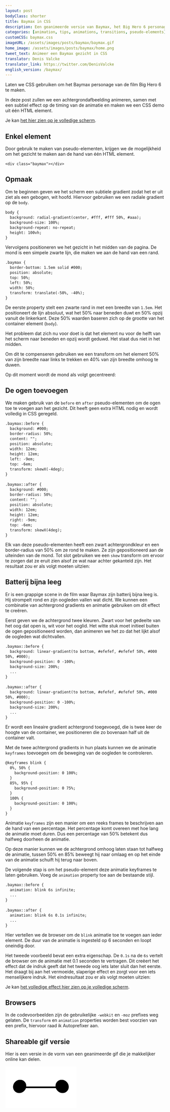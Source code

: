 ```yaml
---
layout: post
bodyClass: shorter
title: Baymax in CSS
description: Een geanimeerde versie van Baymax, het Big Hero 6 personage, zijn gezicht gemaakt met &eacute;&eacute;n enkel element.
categories: [animation, tips, animations, transitions, pseudo-elements]
customCSS: baymax.css
imageURL: /assets/images/posts/baymax/baymax.gif
home_image: /assets/images/posts/baymax/home.png
tweet_text: Animeer een Baymax gezicht in CSS
translator: Denis Valcke
translator_link: https://twitter.com/DenisValcke
english_version: /baymax/
---
```


Laten we CSS gebruiken om het Baymax personage van de film Big Hero 6 te maken.

In deze post zullen we een achtergrondafbeelding animeren, samen met een subtiel effect op de timing van de animatie en maken we een CSS demo uit &eacute;&eacute;n HTML element.

<section class="demo-container baymax-container"><a href="http://codepen.io/donovanh/full/ZYaMjw/" class="baymax"></a></section>

Je kan [het hier zien op je volledige scherm](http://codepen.io/donovanh/full/ZYaMjw/).

## Enkel element

Door gebruik te maken van pseudo-elementen, krijgen we de mogelijkheid om het gezicht te maken aan de hand van &eacute;&eacute;n HTML element. 
 

    <div class="baymax"></div>

## Opmaak

Om te beginnen geven we het scherm een subtiele gradient zodat het er uit ziet als een gebogen, wit hoofd. Hiervoor gebruiken we een radiale gradient op de `body`.
 

    body {
      background: radial-gradient(center, #fff, #fff 50%, #aaa);
      background-size: 100%;
      background-repeat: no-repeat;
      height: 100vh;
    }

Vervolgens positioneren we het gezicht in het midden van de pagina. De mond is een simpele zwarte lijn, die maken we aan de hand van een rand.
 
    .baymax {
      border-bottom: 1.5em solid #000;
      position: absolute;
      top: 50%;
      left: 50%;
      width: 50%;
      transform: translate(-50%, -40%);
    }

De eerste property stelt een zwarte rand in met een breedte van `1.5em`. Het positioneert de lijn absoluut, wat het 50% naar beneden duwt en 50% opzij vanuit de linkerkant. Deze 50% waarden baseren zich op de grootte van het container element (`body`).

Het probleem dat zich nu voor doet is dat het element nu voor de helft van het scherm naar beneden en opzij wordt geduwd. Het staat dus niet in het midden.

Om dit te compenseren gebruiken we een transform om het element 50% van zijn breedte naar links te trekken en 40% van zijn breedte omhoog te duwen.

Op dit moment wordt de mond als volgt gecentreerd:

<section class="demo-container baymax-container"><span class="baymax no-pseudo-elements"></span></section>

## De ogen toevoegen

We maken gebruik van de `before` en `after` pseudo-elementen om de ogen toe te voegen aan het gezicht. Dit heeft geen extra HTML nodig en wordt volledig in CSS geregeld.
 
    .baymax::before {
      background: #000;
      border-radius: 50%;
      content: "";
      position: absolute;
      width: 12em;
      height: 12em;
      left: -9em;
      top: -6em;
      transform: skewX(-4deg);
    }

    .baymax::after {
      background: #000;
      border-radius: 50%;
      content: "";
      position: absolute;
      width: 12em;
      height: 12em;
      right: -9em;
      top: -6em;
      transform: skewX(4deg);
    }

Elk van deze pseudo-elementen heeft een zwart achtergrondkleur en een border-radius van 50% om ze rond te maken. Ze zijn gepositioneerd aan de uiteinden van de mond. Tot slot gebruiken we een `skew` transform om ervoor te zorgen dat ze eruit zien alsof ze wat naar achter gekanteld zijn. Het resultaat zou er als volgt moeten uitzien:

<section class="demo-container baymax-container"><span class="baymax no-animation"></span></section>

## Batterij bijna leeg

Er is een grappige scene in de film waar Baymax zijn batterij bijna leeg is. Hij strompelt rond en zijn oogleden vallen wat dicht. We kunnen een combinatie van achtergrond gradients en animatie gebruiken om dit effect te cre&euml;ren.

Eerst geven we de achtergrond twee kleuren. Zwart voor het gedeelte van het oog dat open is, wit voor het ooglid. Het witte stuk moet initieel buiten de ogen gepositioneerd worden, dan animeren we het zo dat het lijkt alsof de oogleden wat dichtvallen.
 
    .baymax::before {
      background: linear-gradient(to bottom, #efefef, #efefef 50%, #000 50%, #000);
      background-position: 0 -100%;
      background-size: 200%;
      ...
    }

    .baymax::after {
      background: linear-gradient(to bottom, #efefef, #efefef 50%, #000 50%, #000);
      background-position: 0 -100%;
      background-size: 200%;
      ...
    }

Er wordt een lineaire gradient achtergrond toegevoegd, die is twee keer de hoogte van de container, we positioneren die zo bovenaan half uit de container valt.

Met de twee achtergrond gradients in hun plaats kunnen we de animatie `keyframes` toevoegen om de beweging van de oogleden te controleren.
 
    @keyframes blink {
      0%, 50% {
        background-position: 0 100%;
      }
      85%, 95% {
        background-position: 0 75%;
      }
      100% {
        background-position: 0 100%;
      }
    }

Animatie `keyframes` zijn een manier om een reeks frames te beschrijven aan de hand van een percentage. Het percentage komt overeen met hoe lang de animatie moet duren. Dus een percentage van 50% betekent dus halfweg doorheen de animatie.

Op deze manier kunnen we de achtergrond omhoog laten staan tot halfweg de animatie, tussen 50% en 85% beweegt hij naar omlaag en op het einde van de animatie schuift hij terug naar boven.

De volgende stap is om het pseudo-element deze animatie keyframes te laten gebruiken. Voeg de `animation` property toe aan de bestaande stijl.
 
    .baymax::before {
      animation: blink 6s infinite;
      ...
    }

    .baymax::after {
      animation: blink 6s 0.1s infinite;
      ...
    }

Hier vertellen we de browser om de `blink` animatie toe te voegen aan ieder element. De duur van de animatie is ingesteld op 6 seconden en loopt oneindig door.

Het tweede voorbeeld bevat een extra eigenschap. De `0.1s` na de `6s` vertelt de browser om de animatie met 0.1 seconden te vertragen. Dit cre&euml;ert het effect dat de indruk geeft dat het tweede oog iets later sluit dan het eerste. Het draagt bij aan het vermoeide, slaperige effect en zorgt voor een iets menselijkere indruk. Het eindresultaat zou er als volgt moeten uitzien:

<section class="demo-container baymax-container"><a href="http://codepen.io/donovanh/full/ZYaMjw/" class="baymax"></a></section>

Je kan [het volledige effect hier zien op je volledige scherm](http://codepen.io/donovanh/full/ZYaMjw/).

## Browsers

In de codevoorbeelden zijn de gebruikelijke `-webkit` en `-moz` prefixes weg gelaten. De `transform` en `animation` properties worden best voorzien van een prefix, hiervoor raad ik Autoprefixer aan. 

## Shareable gif versie

Hier is een versie in de vorm van een geanimeerde gif die je makkelijker online kan delen.

[<img src="/images/posts/baymax/baymax.gif" style="max-width:225px" />](/assets/images/posts/baymax/baymax.gif)
